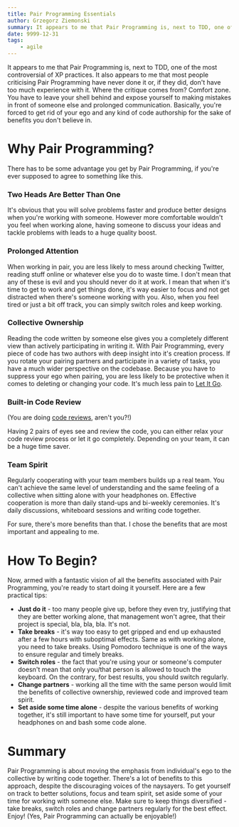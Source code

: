 ```yaml
---
title: Pair Programming Essentials
author: Grzegorz Ziemonski
summary: It appears to me that Pair Programming is, next to TDD, one of the most controversial of XP practices. It also appears to me that most people criticising Pair Programming have never done it or, if they did, don't have too much experience with it. Where the critique comes from? Why should you give Pair Programming a try? How to get yourself into Pair Programming?
date: 9999-12-31
tags:
    - agile
---
```

It appears to me that Pair Programming is, next to TDD, one of the most controversial of XP practices. It also appears
to me that most people criticising Pair Programming have never done it or, if they did, don't have too much experience
with it. Where the critique comes from? Comfort zone. You have to leave your shell behind and expose yourself to
making mistakes in front of someone else and prolonged communication. Basically, you're forced to get rid of your ego and
any kind of code authorship for the sake of benefits you don't believe in.

# Why Pair Programming?
There has to be some advantage you get by Pair Programming, if you're ever supposed to agree to something like this.

### Two Heads Are Better Than One
It's obvious that you will solve problems faster and produce better designs when you're working with someone. However
more comfortable wouldn't you feel when working alone, having someone to discuss your ideas and tackle problems with
leads to a huge quality boost.

### Prolonged Attention
When working in pair, you are less likely to mess around checking Twitter, reading stuff online or whatever else you do to
waste time. I don't mean that any of these is evil and you should never do it at work. I mean that when it's time to get
to work and get things done, it's way easier to focus and not get distracted when there's someone working with you. Also,
when you feel tired or just a bit off track, you can simply switch roles and keep working.

### Collective Ownership
Reading the code written by someone else gives you a completely different view than actively participating in writing it.
With Pair Programming, every piece of code has two authors with deep insight into it's creation process. If you rotate
your pairing partners and participate in a variety of tasks, you have a much wider perspective on the codebase. Because
you have to suppress your ego when pairing, you are less likely to be protective when it comes to deleting or changing
your code. It's much less pain to [Let It Go](http://tidyjava.com/let-it-go).

### Built-in Code Review
(You are doing [code reviews](http://tidyjava.com/code-review-essentials), aren't you?!)

Having 2 pairs of eyes see and review the code, you can either relax your code review process or let it go completely.
Depending on your team, it can be a huge time saver.

### Team Spirit
Regularly cooperating with your team members builds up a real team. You can't achieve the same level of understanding
and the same feeling of a collective when sitting alone with your headphones on. Effective cooperation is more than
daily stand-ups and bi-weekly ceremonies. It's daily discussions, whiteboard sessions and writing code together.

For sure, there's more benefits than that. I chose the benefits that are most important and appealing to me.

# How To Begin?
Now, armed with a fantastic vision of all the benefits associated with Pair Programming, you're ready to start doing it
yourself. Here are a few practical tips:
* **Just do it** - too many people give up, before they even try, justifying that they are better working alone, that
management won't agree, that their project is special, bla, bla, bla. It's not.
* **Take breaks** - it's way too easy to get gripped and end up exhausted after a few hours with suboptimal effects. Same as
with working alone, you need to take breaks. Using Pomodoro technique is one of the ways to ensure regular and timely breaks.
* **Switch roles** - the fact that you're using your or someone's computer doesn't mean that only you/that person is allowed
to touch the keyboard. On the contrary, for best results, you should switch regularly.
* **Change partners** - working all the time with the same person would limit the benefits of collective ownership, reviewed
code and improved team spirit.
* **Set aside some time alone** - despite the various benefits of working together, it's still important to have some time
for yourself, put your headphones on and bash some code alone.

# Summary
Pair Programming is about moving the emphasis from individual's ego to the collective by writing code together. There's
a lot of benefits to this approach, despite the discouraging voices of the naysayers. To get yourself on track to better
solutions, focus and team spirit, set aside some of your time for working with someone else. Make sure to keep things
diversified - take breaks, switch roles and change partners regularly for the best effect. Enjoy! (Yes, Pair Programming
can actually be enjoyable!)